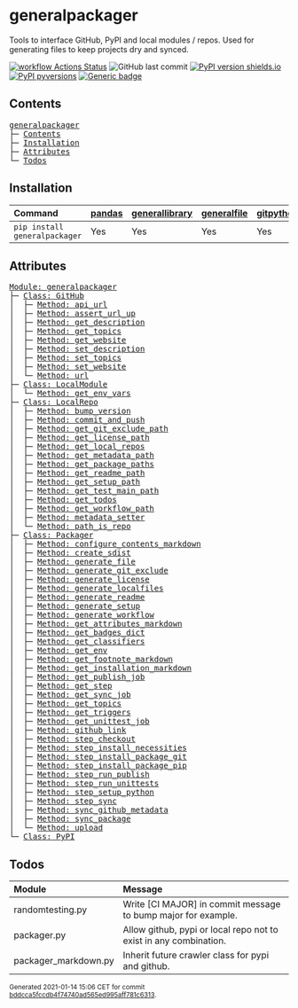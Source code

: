 # generalpackager
Tools to interface GitHub, PyPI and local modules / repos. Used for generating files to keep projects dry and synced.

[![workflow Actions Status](https://github.com/ManderaGeneral/generalpackager/workflows/workflow/badge.svg)](https://github.com/ManderaGeneral/generalpackager/actions)
![GitHub last commit](https://img.shields.io/github/last-commit/ManderaGeneral/generalpackager)
[![PyPI version shields.io](https://img.shields.io/pypi/v/generalpackager.svg)](https://pypi.org/project/generalpackager/)
[![PyPI pyversions](https://img.shields.io/pypi/pyversions/generalpackager.svg)](https://pypi.python.org/pypi/generalpackager/)
[![Generic badge](https://img.shields.io/badge/platforms-windows%20%7C%20ubuntu-blue.svg)](https://shields.io/)

## Contents
<pre>
<a href='#generalpackager'>generalpackager</a>
├─ <a href='#Contents'>Contents</a>
├─ <a href='#Installation'>Installation</a>
├─ <a href='#Attributes'>Attributes</a>
└─ <a href='#Todos'>Todos</a>
</pre>

## Installation
| Command                       | <a href='https://pypi.org/project/pandas'>pandas</a>   | <a href='https://pypi.org/project/generallibrary'>generallibrary</a>   | <a href='https://pypi.org/project/generalfile'>generalfile</a>   | <a href='https://pypi.org/project/gitpython'>gitpython</a>   | <a href='https://pypi.org/project/requests'>requests</a>   |
|:------------------------------|:-------------------------------------------------------|:-----------------------------------------------------------------------|:-----------------------------------------------------------------|:-------------------------------------------------------------|:-----------------------------------------------------------|
| `pip install generalpackager` | Yes                                                    | Yes                                                                    | Yes                                                              | Yes                                                          | Yes                                                        |

## Attributes
<pre>
<a href='https://github.com/ManderaGeneral/generalpackager/blob/bddcca5fccdb4f74740ad565ed995aff781c6313/generalpackager/__init__.py#L1'>Module: generalpackager</a>
├─ <a href='https://github.com/ManderaGeneral/generalpackager/blob/bddcca5fccdb4f74740ad565ed995aff781c6313/generalpackager/api/github.py#L7'>Class: GitHub</a>
│  ├─ <a href='https://github.com/ManderaGeneral/generalpackager/blob/bddcca5fccdb4f74740ad565ed995aff781c6313/generalpackager/api/github.py#L25'>Method: api_url</a>
│  ├─ <a href='https://github.com/ManderaGeneral/generalpackager/blob/bddcca5fccdb4f74740ad565ed995aff781c6313/generalpackager/api/github.py#L15'>Method: assert_url_up</a>
│  ├─ <a href='https://github.com/ManderaGeneral/generalpackager/blob/bddcca5fccdb4f74740ad565ed995aff781c6313/generalpackager/api/github.py#L53'>Method: get_description</a>
│  ├─ <a href='https://github.com/ManderaGeneral/generalpackager/blob/bddcca5fccdb4f74740ad565ed995aff781c6313/generalpackager/api/github.py#L40'>Method: get_topics</a>
│  ├─ <a href='https://github.com/ManderaGeneral/generalpackager/blob/bddcca5fccdb4f74740ad565ed995aff781c6313/generalpackager/api/github.py#L29'>Method: get_website</a>
│  ├─ <a href='https://github.com/ManderaGeneral/generalpackager/blob/bddcca5fccdb4f74740ad565ed995aff781c6313/generalpackager/api/github.py#L59'>Method: set_description</a>
│  ├─ <a href='https://github.com/ManderaGeneral/generalpackager/blob/bddcca5fccdb4f74740ad565ed995aff781c6313/generalpackager/api/github.py#L46'>Method: set_topics</a>
│  ├─ <a href='https://github.com/ManderaGeneral/generalpackager/blob/bddcca5fccdb4f74740ad565ed995aff781c6313/generalpackager/api/github.py#L35'>Method: set_website</a>
│  └─ <a href='https://github.com/ManderaGeneral/generalpackager/blob/bddcca5fccdb4f74740ad565ed995aff781c6313/generalpackager/api/github.py#L21'>Method: url</a>
├─ <a href='https://github.com/ManderaGeneral/generalpackager/blob/bddcca5fccdb4f74740ad565ed995aff781c6313/generalpackager/api/local_module.py#L5'>Class: LocalModule</a>
│  └─ <a href='https://github.com/ManderaGeneral/generalpackager/blob/bddcca5fccdb4f74740ad565ed995aff781c6313/generalpackager/api/local_module.py#L20'>Method: get_env_vars</a>
├─ <a href='https://github.com/ManderaGeneral/generalpackager/blob/bddcca5fccdb4f74740ad565ed995aff781c6313/generalpackager/api/local_repo.py#L10'>Class: LocalRepo</a>
│  ├─ <a href='https://github.com/ManderaGeneral/generalpackager/blob/bddcca5fccdb4f74740ad565ed995aff781c6313/generalpackager/api/local_repo.py#L134'>Method: bump_version</a>
│  ├─ <a href='https://github.com/ManderaGeneral/generalpackager/blob/bddcca5fccdb4f74740ad565ed995aff781c6313/generalpackager/api/local_repo.py#L122'>Method: commit_and_push</a>
│  ├─ <a href='https://github.com/ManderaGeneral/generalpackager/blob/bddcca5fccdb4f74740ad565ed995aff781c6313/generalpackager/api/local_repo.py#L61'>Method: get_git_exclude_path</a>
│  ├─ <a href='https://github.com/ManderaGeneral/generalpackager/blob/bddcca5fccdb4f74740ad565ed995aff781c6313/generalpackager/api/local_repo.py#L69'>Method: get_license_path</a>
│  ├─ <a href='https://github.com/ManderaGeneral/generalpackager/blob/bddcca5fccdb4f74740ad565ed995aff781c6313/generalpackager/api/local_repo.py#L85'>Method: get_local_repos</a>
│  ├─ <a href='https://github.com/ManderaGeneral/generalpackager/blob/bddcca5fccdb4f74740ad565ed995aff781c6313/generalpackager/api/local_repo.py#L57'>Method: get_metadata_path</a>
│  ├─ <a href='https://github.com/ManderaGeneral/generalpackager/blob/bddcca5fccdb4f74740ad565ed995aff781c6313/generalpackager/api/local_repo.py#L81'>Method: get_package_paths</a>
│  ├─ <a href='https://github.com/ManderaGeneral/generalpackager/blob/bddcca5fccdb4f74740ad565ed995aff781c6313/generalpackager/api/local_repo.py#L53'>Method: get_readme_path</a>
│  ├─ <a href='https://github.com/ManderaGeneral/generalpackager/blob/bddcca5fccdb4f74740ad565ed995aff781c6313/generalpackager/api/local_repo.py#L65'>Method: get_setup_path</a>
│  ├─ <a href='https://github.com/ManderaGeneral/generalpackager/blob/bddcca5fccdb4f74740ad565ed995aff781c6313/generalpackager/api/local_repo.py#L77'>Method: get_test_main_path</a>
│  ├─ <a href='https://github.com/ManderaGeneral/generalpackager/blob/bddcca5fccdb4f74740ad565ed995aff781c6313/generalpackager/api/local_repo.py#L101'>Method: get_todos</a>
│  ├─ <a href='https://github.com/ManderaGeneral/generalpackager/blob/bddcca5fccdb4f74740ad565ed995aff781c6313/generalpackager/api/local_repo.py#L73'>Method: get_workflow_path</a>
│  ├─ <a href='https://github.com/ManderaGeneral/generalpackager/blob/bddcca5fccdb4f74740ad565ed995aff781c6313/generalpackager/api/local_repo.py#L44'>Method: metadata_setter</a>
│  └─ <a href='https://github.com/ManderaGeneral/generalpackager/blob/bddcca5fccdb4f74740ad565ed995aff781c6313/generalpackager/api/local_repo.py#L90'>Method: path_is_repo</a>
├─ <a href='https://github.com/ManderaGeneral/generalpackager/blob/bddcca5fccdb4f74740ad565ed995aff781c6313/generalpackager/packager.py#L18'>Class: Packager</a>
│  ├─ <a href='https://github.com/ManderaGeneral/generalpackager/blob/bddcca5fccdb4f74740ad565ed995aff781c6313/generalpackager/packager_markdown.py#L46'>Method: configure_contents_markdown</a>
│  ├─ <a href='https://github.com/ManderaGeneral/generalpackager/blob/bddcca5fccdb4f74740ad565ed995aff781c6313/generalpackager/packager_pypi.py#L6'>Method: create_sdist</a>
│  ├─ <a href='https://github.com/ManderaGeneral/generalpackager/blob/bddcca5fccdb4f74740ad565ed995aff781c6313/generalpackager/packager_files.py#L8'>Method: generate_file</a>
│  ├─ <a href='https://github.com/ManderaGeneral/generalpackager/blob/bddcca5fccdb4f74740ad565ed995aff781c6313/generalpackager/packager_files.py#L63'>Method: generate_git_exclude</a>
│  ├─ <a href='https://github.com/ManderaGeneral/generalpackager/blob/bddcca5fccdb4f74740ad565ed995aff781c6313/generalpackager/packager_files.py#L69'>Method: generate_license</a>
│  ├─ <a href='https://github.com/ManderaGeneral/generalpackager/blob/bddcca5fccdb4f74740ad565ed995aff781c6313/generalpackager/packager.py#L52'>Method: generate_localfiles</a>
│  ├─ <a href='https://github.com/ManderaGeneral/generalpackager/blob/bddcca5fccdb4f74740ad565ed995aff781c6313/generalpackager/packager_markdown.py#L90'>Method: generate_readme</a>
│  ├─ <a href='https://github.com/ManderaGeneral/generalpackager/blob/bddcca5fccdb4f74740ad565ed995aff781c6313/generalpackager/packager_files.py#L16'>Method: generate_setup</a>
│  ├─ <a href='https://github.com/ManderaGeneral/generalpackager/blob/bddcca5fccdb4f74740ad565ed995aff781c6313/generalpackager/packager_files.py#L81'>Method: generate_workflow</a>
│  ├─ <a href='https://github.com/ManderaGeneral/generalpackager/blob/bddcca5fccdb4f74740ad565ed995aff781c6313/generalpackager/packager_markdown.py#L75'>Method: get_attributes_markdown</a>
│  ├─ <a href='https://github.com/ManderaGeneral/generalpackager/blob/bddcca5fccdb4f74740ad565ed995aff781c6313/generalpackager/packager_markdown.py#L8'>Method: get_badges_dict</a>
│  ├─ <a href='https://github.com/ManderaGeneral/generalpackager/blob/bddcca5fccdb4f74740ad565ed995aff781c6313/generalpackager/packager_metadata.py#L26'>Method: get_classifiers</a>
│  ├─ <a href='https://github.com/ManderaGeneral/generalpackager/blob/bddcca5fccdb4f74740ad565ed995aff781c6313/generalpackager/packager_workflow.py#L71'>Method: get_env</a>
│  ├─ <a href='https://github.com/ManderaGeneral/generalpackager/blob/bddcca5fccdb4f74740ad565ed995aff781c6313/generalpackager/packager_markdown.py#L82'>Method: get_footnote_markdown</a>
│  ├─ <a href='https://github.com/ManderaGeneral/generalpackager/blob/bddcca5fccdb4f74740ad565ed995aff781c6313/generalpackager/packager_markdown.py#L21'>Method: get_installation_markdown</a>
│  ├─ <a href='https://github.com/ManderaGeneral/generalpackager/blob/bddcca5fccdb4f74740ad565ed995aff781c6313/generalpackager/packager_workflow.py#L132'>Method: get_publish_job</a>
│  ├─ <a href='https://github.com/ManderaGeneral/generalpackager/blob/bddcca5fccdb4f74740ad565ed995aff781c6313/generalpackager/packager_workflow.py#L30'>Method: get_step</a>
│  ├─ <a href='https://github.com/ManderaGeneral/generalpackager/blob/bddcca5fccdb4f74740ad565ed995aff781c6313/generalpackager/packager_workflow.py#L96'>Method: get_sync_job</a>
│  ├─ <a href='https://github.com/ManderaGeneral/generalpackager/blob/bddcca5fccdb4f74740ad565ed995aff781c6313/generalpackager/packager_metadata.py#L16'>Method: get_topics</a>
│  ├─ <a href='https://github.com/ManderaGeneral/generalpackager/blob/bddcca5fccdb4f74740ad565ed995aff781c6313/generalpackager/packager_workflow.py#L22'>Method: get_triggers</a>
│  ├─ <a href='https://github.com/ManderaGeneral/generalpackager/blob/bddcca5fccdb4f74740ad565ed995aff781c6313/generalpackager/packager_workflow.py#L111'>Method: get_unittest_job</a>
│  ├─ <a href='https://github.com/ManderaGeneral/generalpackager/blob/bddcca5fccdb4f74740ad565ed995aff781c6313/generalpackager/packager_markdown.py#L67'>Method: github_link</a>
│  ├─ <a href='https://github.com/ManderaGeneral/generalpackager/blob/bddcca5fccdb4f74740ad565ed995aff781c6313/generalpackager/packager_workflow.py#L37'>Method: step_checkout</a>
│  ├─ <a href='https://github.com/ManderaGeneral/generalpackager/blob/bddcca5fccdb4f74740ad565ed995aff781c6313/generalpackager/packager_workflow.py#L48'>Method: step_install_necessities</a>
│  ├─ <a href='https://github.com/ManderaGeneral/generalpackager/blob/bddcca5fccdb4f74740ad565ed995aff781c6313/generalpackager/packager_workflow.py#L63'>Method: step_install_package_git</a>
│  ├─ <a href='https://github.com/ManderaGeneral/generalpackager/blob/bddcca5fccdb4f74740ad565ed995aff781c6313/generalpackager/packager_workflow.py#L55'>Method: step_install_package_pip</a>
│  ├─ <a href='https://github.com/ManderaGeneral/generalpackager/blob/bddcca5fccdb4f74740ad565ed995aff781c6313/generalpackager/packager_workflow.py#L84'>Method: step_run_publish</a>
│  ├─ <a href='https://github.com/ManderaGeneral/generalpackager/blob/bddcca5fccdb4f74740ad565ed995aff781c6313/generalpackager/packager_workflow.py#L79'>Method: step_run_unittests</a>
│  ├─ <a href='https://github.com/ManderaGeneral/generalpackager/blob/bddcca5fccdb4f74740ad565ed995aff781c6313/generalpackager/packager_workflow.py#L41'>Method: step_setup_python</a>
│  ├─ <a href='https://github.com/ManderaGeneral/generalpackager/blob/bddcca5fccdb4f74740ad565ed995aff781c6313/generalpackager/packager_workflow.py#L89'>Method: step_sync</a>
│  ├─ <a href='https://github.com/ManderaGeneral/generalpackager/blob/bddcca5fccdb4f74740ad565ed995aff781c6313/generalpackager/packager_github.py#L5'>Method: sync_github_metadata</a>
│  ├─ <a href='https://github.com/ManderaGeneral/generalpackager/blob/bddcca5fccdb4f74740ad565ed995aff781c6313/generalpackager/packager.py#L60'>Method: sync_package</a>
│  └─ <a href='https://github.com/ManderaGeneral/generalpackager/blob/bddcca5fccdb4f74740ad565ed995aff781c6313/generalpackager/packager_pypi.py#L14'>Method: upload</a>
└─ <a href='https://github.com/ManderaGeneral/generalpackager/blob/bddcca5fccdb4f74740ad565ed995aff781c6313/generalpackager/api/pypi.py#L3'>Class: PyPI</a>
</pre>

## Todos
| Module               | Message                                                           |
|:---------------------|:------------------------------------------------------------------|
| randomtesting.py     | Write [CI MAJOR] in commit message to bump major for example.     |
| packager.py          | Allow github, pypi or local repo not to exist in any combination. |
| packager\_markdown.py | Inherit future crawler class for pypi and github.                 |

<sup>
Generated 2021-01-14 15:06 CET for commit <a href='https://github.com/ManderaGeneral/generalpackager/commit/bddcca5fccdb4f74740ad565ed995aff781c6313'>bddcca5fccdb4f74740ad565ed995aff781c6313</a>.
</sup>

